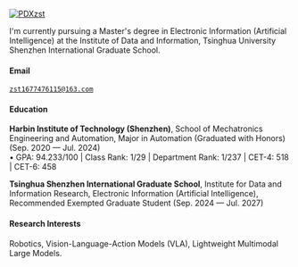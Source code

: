 [![PDXzst](https://img.shields.io/badge/PDXzst-github-blue?logo=github)](https://github.com/PDXzst)

I'm currently pursuing a Master's degree in Electronic Information (Artificial Intelligence) at the Institute of Data and Information, Tsinghua University Shenzhen International Graduate School.

#### Email  
<code>zst1677476115@163.com</code>  

#### Education  
**Harbin Institute of Technology (Shenzhen)**, School of Mechatronics Engineering and Automation, Major in Automation (Graduated with Honors) (Sep. 2020 — Jul. 2024)  
• GPA: 94.233/100 | Class Rank: 1/29 | Department Rank: 1/237 | CET-4: 518 | CET-6: 458    

**Tsinghua Shenzhen International Graduate School**, Institute for Data and Information Research, Electronic Information (Artificial Intelligence), Recommended Exempted Graduate Student (Sep. 2024 — Jul. 2027)  

#### Research Interests  
Robotics, Vision-Language-Action Models (VLA), Lightweight Multimodal Large Models.  
